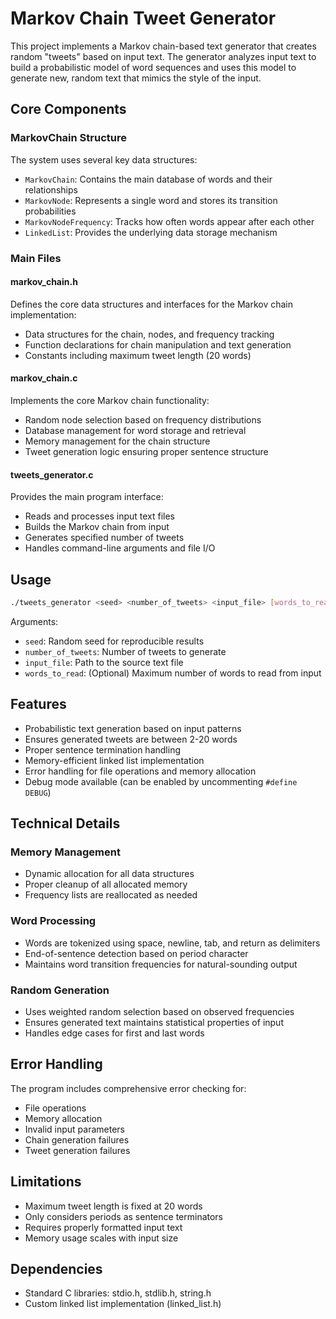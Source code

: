 # Markov Chain Tweet Generator

This project implements a Markov chain-based text generator that creates random "tweets" based on input text. The generator analyzes input text to build a probabilistic model of word sequences and uses this model to generate new, random text that mimics the style of the input.

## Core Components

### MarkovChain Structure
The system uses several key data structures:
- `MarkovChain`: Contains the main database of words and their relationships
- `MarkovNode`: Represents a single word and stores its transition probabilities
- `MarkovNodeFrequency`: Tracks how often words appear after each other
- `LinkedList`: Provides the underlying data storage mechanism

### Main Files

#### markov_chain.h
Defines the core data structures and interfaces for the Markov chain implementation:
- Data structures for the chain, nodes, and frequency tracking
- Function declarations for chain manipulation and text generation
- Constants including maximum tweet length (20 words)

#### markov_chain.c
Implements the core Markov chain functionality:
- Random node selection based on frequency distributions
- Database management for word storage and retrieval
- Memory management for the chain structure
- Tweet generation logic ensuring proper sentence structure

#### tweets_generator.c
Provides the main program interface:
- Reads and processes input text files
- Builds the Markov chain from input
- Generates specified number of tweets
- Handles command-line arguments and file I/O

## Usage

```bash
./tweets_generator <seed> <number_of_tweets> <input_file> [words_to_read]
```

Arguments:
- `seed`: Random seed for reproducible results
- `number_of_tweets`: Number of tweets to generate
- `input_file`: Path to the source text file
- `words_to_read`: (Optional) Maximum number of words to read from input

## Features

- Probabilistic text generation based on input patterns
- Ensures generated tweets are between 2-20 words
- Proper sentence termination handling
- Memory-efficient linked list implementation
- Error handling for file operations and memory allocation
- Debug mode available (can be enabled by uncommenting `#define DEBUG`)

## Technical Details

### Memory Management
- Dynamic allocation for all data structures
- Proper cleanup of all allocated memory
- Frequency lists are reallocated as needed

### Word Processing
- Words are tokenized using space, newline, tab, and return as delimiters
- End-of-sentence detection based on period character
- Maintains word transition frequencies for natural-sounding output

### Random Generation
- Uses weighted random selection based on observed frequencies
- Ensures generated text maintains statistical properties of input
- Handles edge cases for first and last words

## Error Handling

The program includes comprehensive error checking for:
- File operations
- Memory allocation
- Invalid input parameters
- Chain generation failures
- Tweet generation failures

## Limitations

- Maximum tweet length is fixed at 20 words
- Only considers periods as sentence terminators
- Requires properly formatted input text
- Memory usage scales with input size

## Dependencies

- Standard C libraries: stdio.h, stdlib.h, string.h
- Custom linked list implementation (linked_list.h)
